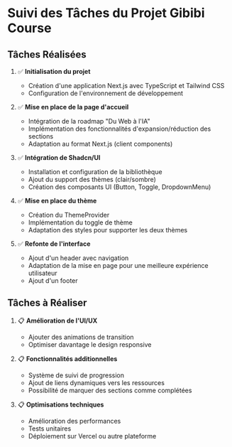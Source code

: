 # Suivi des Tâches du Projet Gibibi Course

## Tâches Réalisées

1. ✅ **Initialisation du projet**
   - Création d'une application Next.js avec TypeScript et Tailwind CSS
   - Configuration de l'environnement de développement

2. ✅ **Mise en place de la page d'accueil**
   - Intégration de la roadmap "Du Web à l'IA"
   - Implémentation des fonctionnalités d'expansion/réduction des sections
   - Adaptation au format Next.js (client components)

3. ✅ **Intégration de Shadcn/UI**
   - Installation et configuration de la bibliothèque
   - Ajout du support des thèmes (clair/sombre)
   - Création des composants UI (Button, Toggle, DropdownMenu)

4. ✅ **Mise en place du thème**
   - Création du ThemeProvider
   - Implémentation du toggle de thème
   - Adaptation des styles pour supporter les deux thèmes

5. ✅ **Refonte de l'interface**
   - Ajout d'un header avec navigation
   - Adaptation de la mise en page pour une meilleure expérience utilisateur
   - Ajout d'un footer

## Tâches à Réaliser

1. 📋 **Amélioration de l'UI/UX**
   - Ajouter des animations de transition
   - Optimiser davantage le design responsive

2. 📋 **Fonctionnalités additionnelles**
   - Système de suivi de progression
   - Ajout de liens dynamiques vers les ressources
   - Possibilité de marquer des sections comme complétées

3. 📋 **Optimisations techniques**
   - Amélioration des performances
   - Tests unitaires
   - Déploiement sur Vercel ou autre plateforme 